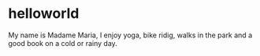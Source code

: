# helloworld
My name is Madame Maria, I enjoy yoga, bike ridig, walks in the park and a good book on a cold or rainy day.
